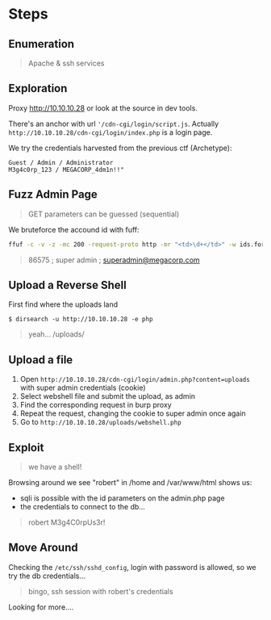 # Steps

## Enumeration

> Apache & ssh services

## Exploration

Proxy http://10.10.10.28 or look at the source in dev tools.

There's an anchor with url `'/cdn-cgi/login/script.js`.
Actually `http://10.10.10.28/cdn-cgi/login/index.php` is a login page.

We try the credentials harvested from the previous ctf (Archetype):
```
Guest / Admin / Administrator
M3g4c0rp_123 / MEGACORP_4dm1n!!"
```

## Fuzz Admin Page

> GET parameters can be guessed (sequential)

We bruteforce the accound id with fuff:
```bash
ffuf -c -v -z -mc 200 -request-proto http -mr "<td>\d+</td>" -w ids.forged -request accounts-id.txt
```
> 86575 ; super admin ; superadmin@megacorp.com

## Upload a Reverse Shell

First find where the uploads land

```console
$ dirsearch -u http://10.10.10.28 -e php
```

> yeah... /uploads/

## Upload a file

1) Open `http://10.10.10.28/cdn-cgi/login/admin.php?content=uploads` with super admin credentials (cookie)
2) Select webshell file and submit the upload, as admin
3) Find the corresponding request in burp proxy
4) Repeat the request, changing the cookie to super admin once again
5) Go to `http://10.10.10.28/uploads/webshell.php`

## Exploit

> we have a shell!

Browsing around we see "robert" in /home and /var/www/html shows us:
- sqli is possible with the id parameters on the admin.php page
- the credentials to connect to the db...

> robert M3g4C0rpUs3r!

## Move Around

Checking the `/etc/ssh/sshd_config`, login with password is allowed, so we try
the db credentials...

> bingo, ssh session with robert's credentials

Looking for more....

